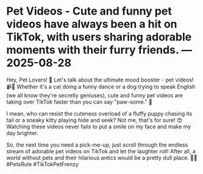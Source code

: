 # Pet Videos - Cute and funny pet videos have always been a hit on TikTok, with users sharing adorable moments with their furry friends. — 2025-08-28

Hey, Pet Lovers! 🐾 Let's talk about the ultimate mood booster - pet videos! 📹🐶 Whether it's a cat doing a funny dance or a dog trying to speak English (we all know they're secretly geniuses), cute and funny pet videos are taking over TikTok faster than you can say "paw-some." 🌟

I mean, who can resist the cuteness overload of a fluffy puppy chasing its tail or a sneaky kitty playing hide and seek? Not me, that's for sure! 😍 Watching these videos never fails to put a smile on my face and make my day brighter.

So, the next time you need a pick-me-up, just scroll through the endless stream of adorable pet videos on TikTok and let the laughter roll! After all, a world without pets and their hilarious antics would be a pretty dull place. 🐾💕 #PetsRule #TikTokPetFrenzy